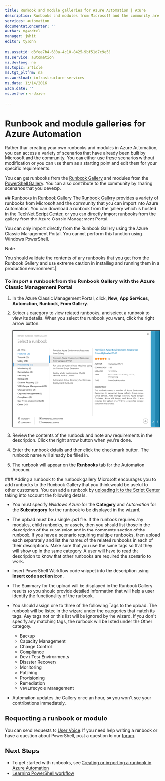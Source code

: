 ```yaml
---
title: Runbook and module galleries for Azure Automation | Azure
description: Runbooks and modules from Microsoft and the community are available for you to install and use in your Azure Automation environment.  This article describes how you can access these resources and to contribute your runbooks to the gallery.
services: automation
documentationcenter: ''
author: mgoedtel
manager: jwhit
editor: tysonn

ms.assetid: d3fee7b4-630a-4c10-8425-9bf51d7c9e58
ms.service: automation
ms.devlang: na
ms.topic: article
ms.tgt_pltfrm: na
ms.workload: infrastructure-services
ms.date: 12/14/2016
wacn.date: ''
ms.author: v-dazen

---
```

# Runbook and module galleries for Azure Automation
Rather than creating your own runbooks and modules in Azure Automation, you can access a variety of scenarios that have already been built by Microsoft and the community.  You can either use these scenarios without modification or you can use them as a starting point and edit them for your specific requirements.

You can get runbooks from the [Runbook Gallery](#runbooks-in-runbook-gallery) and modules from the [PowerShell Gallery](#modules-in-powerShell-gallery).  You can also contribute to the community by sharing scenarios that you develop.

##<a name="runbooks-in-runbook-gallery"></a> Runbooks in Runbook Gallery
The [Runbook Gallery](http://gallery.technet.microsoft.com/scriptcenter/site/search?f[0].Type=RootCategory&f[0].Value=WindowsAzure&f[1].Type=SubCategory&f[1].Value=WindowsAzure_automation&f[1].Text=Automation) provides a variety of runbooks from Microsoft and the community that you can import into Azure Automation. You can download a runbook from the gallery which is hosted in the [TechNet Script Center](https://gallery.technet.microsoft.com/scriptcenter/site/upload), or you can directly import runbooks from the gallery from the Azure Classic Management Portal.

You can only import directly from the Runbook Gallery using the Azure Classic Management Portal. You cannot perform this function using Windows PowerShell.

> [!NOTE]
> You should validate the contents of any runbooks that you get from the Runbook Gallery and use extreme caution in installing and running them in a production environment.|
> 
> 

### To import a runbook from the Runbook Gallery with the Azure Classic Management Portal
1. In the Azure Classic Management Portal, click, **New**, **App Services**, **Automation**, **Runbook**, **From Gallery**.
2. Select a category to view related runbooks, and select a runbook to view its details. When you select the runbook you want, click the right arrow button.

    ![Runbook gallery](./media/automation-runbook-gallery/runbook-gallery.png)
3. Review the contents of the runbook and note any requirements in the description. Click the right arrow button when you're done.
4. Enter the runbook details and then click the checkmark button. The runbook name will already be filled in.
5. The runbook will appear on the **Runbooks** tab for the Automation Account.

###<a name="AddRunbook"></a> Adding a runbook to the runbook gallery
Microsoft encourages you to add runbooks to the Runbook Gallery that you think would be useful to other customers.  You can add a runbook by [uploading it to the Script Center](http://gallery.technet.microsoft.com/site/upload) taking into account the following details.

* You must specify *Windows Azure* for the **Category** and *Automation* for the **Subcategory** for the runbook to be displayed in the wizard.  
* The upload must be a single .ps1 file.  If the runbook requires any modules, child runbooks, or assets, then you should list those in the description of the submission and in the comments section of the runbook.  If you have a scenario requiring multiple runbooks, then upload each separately and list the names of the related runbooks in each of their descriptions. Make sure that you use the same tags so that they will show up in the same category. A user will have to read the description to know that other runbooks are required the scenario to work.
* Insert PowerShell Workflow code snippet into the description using **Insert code section** icon.
* The Summary for the upload will be displayed in the Runbook Gallery results so you should provide detailed information that will help a user identify the functionality of the runbook.
* You should assign one to three of the following Tags to the upload.  The runbook will be listed in the wizard under the categories that match its tags.  Any tags not on this list will be ignored by the wizard. If you don't specify any matching tags, the runbook will be listed under the Other category.

    * Backup
    * Capacity Management
    * Change Control
    * Compliance
    * Dev / Test Environments
    * Disaster Recovery
    * Monitoring
    * Patching
    * Provisioning
    * Remediation
    * VM Lifecycle Management
* Automation updates the Gallery once an hour, so you won't see your contributions immediately.

## Requesting a runbook or module
You can send requests to [User Voice](https://www.azure.cn/product-feedback). If you need help writing a runbook or have a question about PowerShell, post a question to our [forum](https://social.msdn.microsoft.com/Forums/en-US/home?forum=azureautomation%2Cazureautomation).

## Next Steps
* To get started with runbooks, see [Creating or importing a runbook in Azure Automation](automation-creating-importing-runbook.md)
* [Learning PowerShell workflow](automation-powershell-workflow.md)